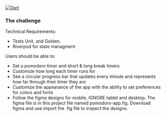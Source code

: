 [![Dart](https://github.com/asvirts/pomodoro/actions/workflows/dart.yml/badge.svg)](https://github.com/asvirts/pomodoro/actions/workflows/dart.yml)

### The challenge

Technical Requirements:

- Tests Unit, and Golden.
- Riverpod for state managment

Users should be able to:

- Set a pomodoro timer and short & long break timers
- Customize how long each timer runs for
- See a circular progress bar that updates every minute and represents how far through their timer they are
- Customize the appearance of the app with the ability to set preferences for colors and fonts
- Follow the figma designs for mobile, IGNORE tablet and desktop. The figma file is in this project file named pomodoro-app.fig. Download figma and use import the .fig file to inspect the designs.
